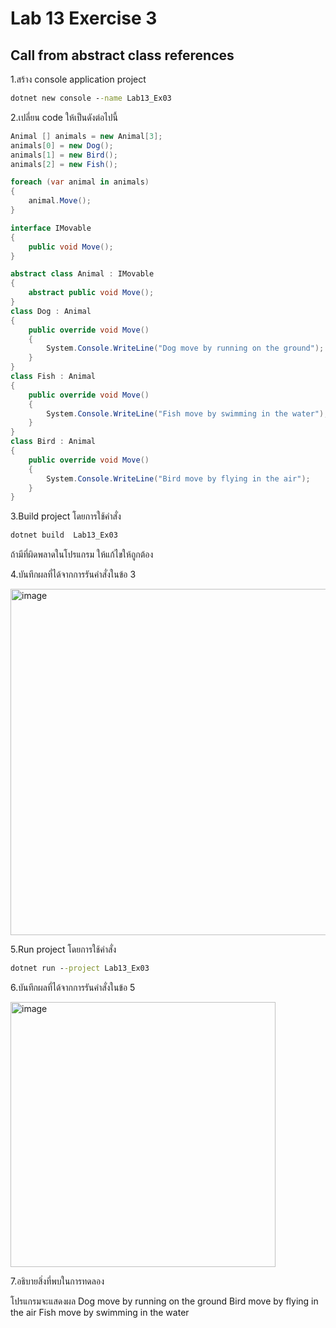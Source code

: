 # Lab 13 Exercise 3

## Call from abstract class references

1.สร้าง console application project

```cmd
dotnet new console --name Lab13_Ex03
```

2.เปลี่ยน code ให้เป็นดังต่อไปนี้

```cs
Animal [] animals = new Animal[3];
animals[0] = new Dog();
animals[1] = new Bird();
animals[2] = new Fish();

foreach (var animal in animals)
{
    animal.Move();
}

interface IMovable
{
    public void Move();
}

abstract class Animal : IMovable
{
    abstract public void Move();
}
class Dog : Animal
{
    public override void Move()
    {
        System.Console.WriteLine("Dog move by running on the ground");
    }
}
class Fish : Animal
{
    public override void Move()
    {
        System.Console.WriteLine("Fish move by swimming in the water");
    }
}
class Bird : Animal
{
    public override void Move()
    {
        System.Console.WriteLine("Bird move by flying in the air");
    }
}

```

3.Build project โดยการใช้คำสั่ง

```cmd
dotnet build  Lab13_Ex03
```

ถ้ามีที่ผิดพลาดในโปรแกรม ให้แก้ไขให้ถูกต้อง

4.บันทึกผลที่ได้จากการรันคำสั่งในข้อ 3

<img width="554" alt="image" src="https://github.com/chatladawongkanyon/03376836-OOP-2566-Lab-13/assets/144195963/9ac1194e-3cf5-4323-bda7-734e5d45bf5d">

5.Run project โดยการใช้คำสั่ง

```cmd
dotnet run --project Lab13_Ex03
```

6.บันทึกผลที่ได้จากการรันคำสั่งในข้อ 5

<img width="424" alt="image" src="https://github.com/chatladawongkanyon/03376836-OOP-2566-Lab-13/assets/144195963/2b713e14-2ac1-4cb0-ad9d-704f91132692">

7.อธิบายสิ่งที่พบในการทดลอง

โปรแกรมจะแสดงผล
Dog move by running on the ground
Bird move by flying in the air
Fish move by swimming in the water
